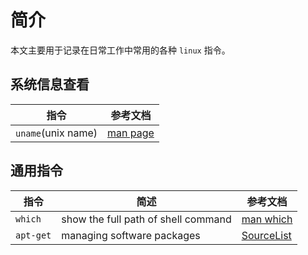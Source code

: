 # 简介

本文主要用于记录在日常工作中常用的各种 `linux` 指令。

## 系统信息查看

| 指令   | 参考文档   |
|--------|-----------|
| `uname`(unix name) | [man page](https://linux.die.net/man/1/uname) |

## 通用指令

| 指令  |  简述   |  参考文档  |
|-------|---------|-----------|
| `which` | show the full path of shell command | [man which](https://linux.die.net/man/1/which) |
| `apt-get`| managing software packages | [SourceList](https://wiki.debian.org/SourcesList) |